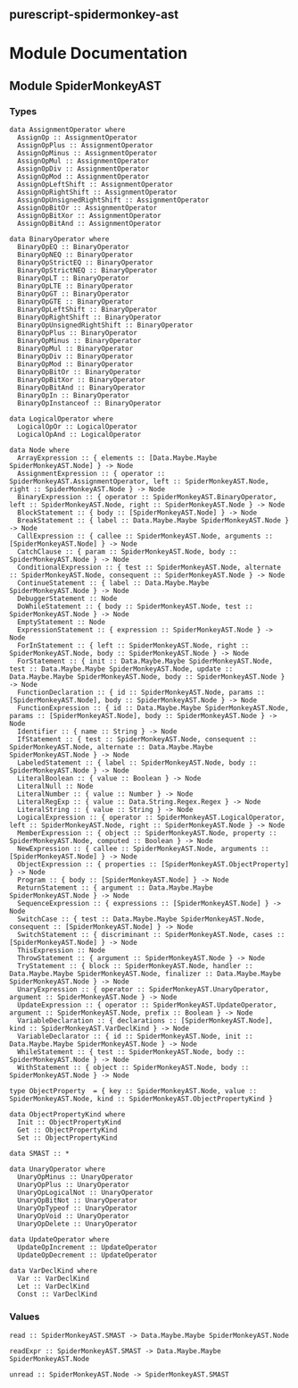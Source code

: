 purescript-spidermonkey-ast
---------------------------

# Module Documentation

## Module SpiderMonkeyAST

### Types

    data AssignmentOperator where
      AssignOp :: AssignmentOperator
      AssignOpPlus :: AssignmentOperator
      AssignOpMinus :: AssignmentOperator
      AssignOpMul :: AssignmentOperator
      AssignOpDiv :: AssignmentOperator
      AssignOpMod :: AssignmentOperator
      AssignOpLeftShift :: AssignmentOperator
      AssignOpRightShift :: AssignmentOperator
      AssignOpUnsignedRightShift :: AssignmentOperator
      AssignOpBitOr :: AssignmentOperator
      AssignOpBitXor :: AssignmentOperator
      AssignOpBitAnd :: AssignmentOperator

    data BinaryOperator where
      BinaryOpEQ :: BinaryOperator
      BinaryOpNEQ :: BinaryOperator
      BinaryOpStrictEQ :: BinaryOperator
      BinaryOpStrictNEQ :: BinaryOperator
      BinaryOpLT :: BinaryOperator
      BinaryOpLTE :: BinaryOperator
      BinaryOpGT :: BinaryOperator
      BinaryOpGTE :: BinaryOperator
      BinaryOpLeftShift :: BinaryOperator
      BinaryOpRightShift :: BinaryOperator
      BinaryOpUnsignedRightShift :: BinaryOperator
      BinaryOpPlus :: BinaryOperator
      BinaryOpMinus :: BinaryOperator
      BinaryOpMul :: BinaryOperator
      BinaryOpDiv :: BinaryOperator
      BinaryOpMod :: BinaryOperator
      BinaryOpBitOr :: BinaryOperator
      BinaryOpBitXor :: BinaryOperator
      BinaryOpBitAnd :: BinaryOperator
      BinaryOpIn :: BinaryOperator
      BinaryOpInstanceof :: BinaryOperator

    data LogicalOperator where
      LogicalOpOr :: LogicalOperator
      LogicalOpAnd :: LogicalOperator

    data Node where
      ArrayExpression :: { elements :: [Data.Maybe.Maybe SpiderMonkeyAST.Node] } -> Node
      AssignmentExpression :: { operator :: SpiderMonkeyAST.AssignmentOperator, left :: SpiderMonkeyAST.Node, right :: SpiderMonkeyAST.Node } -> Node
      BinaryExpression :: { operator :: SpiderMonkeyAST.BinaryOperator, left :: SpiderMonkeyAST.Node, right :: SpiderMonkeyAST.Node } -> Node
      BlockStatement :: { body :: [SpiderMonkeyAST.Node] } -> Node
      BreakStatement :: { label :: Data.Maybe.Maybe SpiderMonkeyAST.Node } -> Node
      CallExpression :: { callee :: SpiderMonkeyAST.Node, arguments :: [SpiderMonkeyAST.Node] } -> Node
      CatchClause :: { param :: SpiderMonkeyAST.Node, body :: SpiderMonkeyAST.Node } -> Node
      ConditionalExpression :: { test :: SpiderMonkeyAST.Node, alternate :: SpiderMonkeyAST.Node, consequent :: SpiderMonkeyAST.Node } -> Node
      ContinueStatement :: { label :: Data.Maybe.Maybe SpiderMonkeyAST.Node } -> Node
      DebuggerStatement :: Node
      DoWhileStatement :: { body :: SpiderMonkeyAST.Node, test :: SpiderMonkeyAST.Node } -> Node
      EmptyStatement :: Node
      ExpressionStatement :: { expression :: SpiderMonkeyAST.Node } -> Node
      ForInStatement :: { left :: SpiderMonkeyAST.Node, right :: SpiderMonkeyAST.Node, body :: SpiderMonkeyAST.Node } -> Node
      ForStatement :: { init :: Data.Maybe.Maybe SpiderMonkeyAST.Node, test :: Data.Maybe.Maybe SpiderMonkeyAST.Node, update :: Data.Maybe.Maybe SpiderMonkeyAST.Node, body :: SpiderMonkeyAST.Node } -> Node
      FunctionDeclaration :: { id :: SpiderMonkeyAST.Node, params :: [SpiderMonkeyAST.Node], body :: SpiderMonkeyAST.Node } -> Node
      FunctionExpression :: { id :: Data.Maybe.Maybe SpiderMonkeyAST.Node, params :: [SpiderMonkeyAST.Node], body :: SpiderMonkeyAST.Node } -> Node
      Identifier :: { name :: String } -> Node
      IfStatement :: { test :: SpiderMonkeyAST.Node, consequent :: SpiderMonkeyAST.Node, alternate :: Data.Maybe.Maybe SpiderMonkeyAST.Node } -> Node
      LabeledStatement :: { label :: SpiderMonkeyAST.Node, body :: SpiderMonkeyAST.Node } -> Node
      LiteralBoolean :: { value :: Boolean } -> Node
      LiteralNull :: Node
      LiteralNumber :: { value :: Number } -> Node
      LiteralRegExp :: { value :: Data.String.Regex.Regex } -> Node
      LiteralString :: { value :: String } -> Node
      LogicalExpression :: { operator :: SpiderMonkeyAST.LogicalOperator, left :: SpiderMonkeyAST.Node, right :: SpiderMonkeyAST.Node } -> Node
      MemberExpression :: { object :: SpiderMonkeyAST.Node, property :: SpiderMonkeyAST.Node, computed :: Boolean } -> Node
      NewExpression :: { callee :: SpiderMonkeyAST.Node, arguments :: [SpiderMonkeyAST.Node] } -> Node
      ObjectExpression :: { properties :: [SpiderMonkeyAST.ObjectProperty] } -> Node
      Program :: { body :: [SpiderMonkeyAST.Node] } -> Node
      ReturnStatement :: { argument :: Data.Maybe.Maybe SpiderMonkeyAST.Node } -> Node
      SequenceExpression :: { expressions :: [SpiderMonkeyAST.Node] } -> Node
      SwitchCase :: { test :: Data.Maybe.Maybe SpiderMonkeyAST.Node, consequent :: [SpiderMonkeyAST.Node] } -> Node
      SwitchStatement :: { discriminant :: SpiderMonkeyAST.Node, cases :: [SpiderMonkeyAST.Node] } -> Node
      ThisExpression :: Node
      ThrowStatement :: { argument :: SpiderMonkeyAST.Node } -> Node
      TryStatement :: { block :: SpiderMonkeyAST.Node, handler :: Data.Maybe.Maybe SpiderMonkeyAST.Node, finalizer :: Data.Maybe.Maybe SpiderMonkeyAST.Node } -> Node
      UnaryExpression :: { operator :: SpiderMonkeyAST.UnaryOperator, argument :: SpiderMonkeyAST.Node } -> Node
      UpdateExpression :: { operator :: SpiderMonkeyAST.UpdateOperator, argument :: SpiderMonkeyAST.Node, prefix :: Boolean } -> Node
      VariableDeclaration :: { declarations :: [SpiderMonkeyAST.Node], kind :: SpiderMonkeyAST.VarDeclKind } -> Node
      VariableDeclarator :: { id :: SpiderMonkeyAST.Node, init :: Data.Maybe.Maybe SpiderMonkeyAST.Node } -> Node
      WhileStatement :: { test :: SpiderMonkeyAST.Node, body :: SpiderMonkeyAST.Node } -> Node
      WithStatement :: { object :: SpiderMonkeyAST.Node, body :: SpiderMonkeyAST.Node } -> Node

    type ObjectProperty  = { key :: SpiderMonkeyAST.Node, value :: SpiderMonkeyAST.Node, kind :: SpiderMonkeyAST.ObjectPropertyKind }

    data ObjectPropertyKind where
      Init :: ObjectPropertyKind
      Get :: ObjectPropertyKind
      Set :: ObjectPropertyKind

    data SMAST :: *

    data UnaryOperator where
      UnaryOpMinus :: UnaryOperator
      UnaryOpPlus :: UnaryOperator
      UnaryOpLogicalNot :: UnaryOperator
      UnaryOpBitNot :: UnaryOperator
      UnaryOpTypeof :: UnaryOperator
      UnaryOpVoid :: UnaryOperator
      UnaryOpDelete :: UnaryOperator

    data UpdateOperator where
      UpdateOpIncrement :: UpdateOperator
      UpdateOpDecrement :: UpdateOperator

    data VarDeclKind where
      Var :: VarDeclKind
      Let :: VarDeclKind
      Const :: VarDeclKind


### Values

    read :: SpiderMonkeyAST.SMAST -> Data.Maybe.Maybe SpiderMonkeyAST.Node

    readExpr :: SpiderMonkeyAST.SMAST -> Data.Maybe.Maybe SpiderMonkeyAST.Node

    unread :: SpiderMonkeyAST.Node -> SpiderMonkeyAST.SMAST



